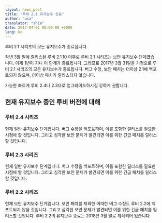 ```yaml
---
layout: news_post
title: "루비 2.1 유지보수 종료"
author: "usa"
translator: "shia"
date: 2017-04-01 00:00:00 +0000
lang: ko
---
```


루비 2.1 시리즈의 모든 유지보수가 종료됩니다.

작년 3월 말에 릴리스된 루비 2.1.10 이후로 루비 2.1 시리즈는 보안 유지보수
단계였습니다.
이제 1년이 지나 이 단계가 종료됩니다.
그러므로 2017년 3월 31일을 기점으로 루비 2.1 시리즈의 모든 유지보수가 종료됩니다.
버그 수정, 보안 패치는 더이상 2.1에 백포트되지 않으며, 더이상 패치가
릴리스되지 않습니다.

가능한 빠르게 루비 2.4나 2.3으로 업그레이드하시길 강하게 권합니다.

## 현재 유지보수 중인 루비 버전에 대해

### 루비 2.4 시리즈

현재 일반 유지보수 단계입니다.
버그 수정을 백포트하며, 이를 포함한 릴리스를 필요한 시점에 할 것입니다.
그리고 심각한 보안 문제가 발견되면 이를 위한 긴급 패치를 릴리스할 것입니다.

### 루비 2.3 시리즈

현재 일반 유지보수 단계입니다.
버그 수정을 백포트하며, 이를 포함한 릴리스를 필요한 시점에 할 것입니다.
그리고 심각한 보안 문제가 발견되면 이를 위한 긴급 패치를 릴리스할 것입니다.

### 루비 2.2 시리즈

현재 보안 유지보수 단계입니다.
보안 패치를 제외한 어떠한 버그 수정도 루비 2.2에 백포트되지 않을 것입니다.
그리고 심각한 보안 문제가 발견되면 이를 위한 긴급 패치를 릴리스할 것입니다.
루비 2.2의 유지보수 종료는 2018년 3월 말로 계획되어 있습니다.
